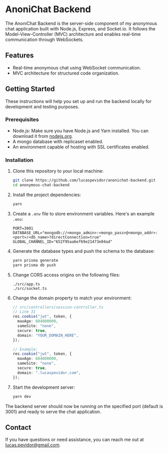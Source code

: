# AnoniChat Backend

The AnoniChat Backend is the server-side component of my anonymous chat application built with Node.js, Express, and Socket.io. It follows the Model-View-Controller (MVC) architecture and enables real-time communication through WebSockets.

## Features

- Real-time anonymous chat using WebSocket communication.
- MVC architecture for structured code organization.

## Getting Started

These instructions will help you set up and run the backend locally for development and testing purposes.

### Prerequisites

- Node.js: Make sure you have Node.js and Yarn installed. You can download it from [nodejs.org](https://nodejs.org/).
- A mongo database with replicaset enabled.
- An environment capable of hosting with SSL certificates enabled.

### Installation

1. Clone this repository to your local machine:

   ```bash
   git clone https://github.com/lucaspevidor/anonichat-backend.git
   cd anonymous-chat-backend
   ```

1. Install the project dependencies:

   ```bash
   yarn
   ```

1. Create a `.env` file to store environment variables. Here's an example `.env`:

   ```env
   PORT=3001
   DATABASE_URL="mongodb://<mongo_admin>:<mongo_pass>@<mongo_addr>:<port>/<db_name>?directConnection=true"
   GLOBAL_CHANNEL_ID="652f95aa6ef69e21473e04ad"
   ```

1. Generate the database types and push the schema to the database:

   ```bash
   yarn prisma generate
   yarn prisma db push
   ```

1. Change CORS access origins on the following files:

   ```
   ./src/app.ts
   ./src/socket.ts
   ```

1. Change the domain property to match your environment:

   ```typescript
   // src/controllers/session-controller.ts
   // Line 31
   res.cookie("jwt", token, {
     maxAge: 604800000,
     sameSite: "none",
     secure: true,
     domain: "YOUR_DOMAIN_HERE",
   });

   // Example:
   res.cookie("jwt", token, {
     maxAge: 604800000,
     sameSite: "none",
     secure: true,
     domain: ".lucaspevidor.com",
   });
   ```

1. Start the development server:

   ```bash
   yarn dev
   ```

The backend server should now be running on the specified port (default is 3001) and ready to serve the chat application.

## Contact

If you have questions or need assistance, you can reach me out at lucas.pevidor@gmail.com.

